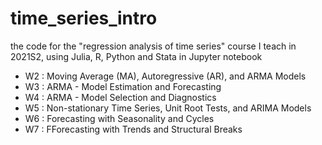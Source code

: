 # time_series_intro
the code for the "regression analysis of time series" course I teach in 2021S2, using Julia, R, Python and Stata in Jupyter notebook

* W2 : Moving Average (MA), Autoregressive (AR), and ARMA Models
* W3 : ARMA - Model Estimation and Forecasting
* W4 : ARMA - Model Selection and Diagnostics
* W5 : Non-stationary Time Series, Unit Root Tests, and ARIMA Models
* W6 : Forecasting with Seasonality and Cycles
* W7 : FForecasting with Trends and Structural Breaks
